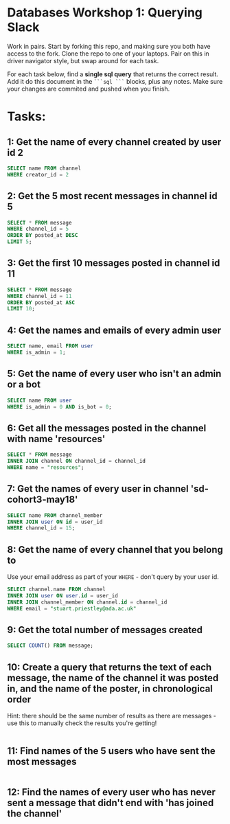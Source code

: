 # Databases Workshop 1: Querying Slack

Work in pairs. Start by forking this repo, and making sure you both have access
to the fork. Clone the repo to one of your laptops. Pair on this in driver
navigator style, but swap around for each task.

For each task below, find a **single sql query** that returns the correct
result. Add it do this document in the ` ```sql ``` ` blocks, plus any notes.
Make sure your changes are commited and pushed when you finish.

# Tasks:

## 1: Get the name of every channel created by user id 2

```sql
SELECT name FROM channel
WHERE creator_id = 2
```

## 2: Get the 5 most recent messages in channel id 5

```sql
SELECT * FROM message
WHERE channel_id = 5
ORDER BY posted_at DESC
LIMIT 5;
```

## 3: Get the first 10 messages posted in channel id 11

```sql
SELECT * FROM message
WHERE channel_id = 11
ORDER BY posted_at ASC
LIMIT 10;
```

## 4: Get the names and emails of every admin user

```sql
SELECT name, email FROM user
WHERE is_admin = 1;
```

## 5: Get the name of every user who isn't an admin or a bot

```sql
SELECT name FROM user
WHERE is_admin = 0 AND is_bot = 0;
```

## 6: Get all the messages posted in the channel with name 'resources'

```sql
SELECT * FROM message
INNER JOIN channel ON channel_id = channel_id
WHERE name = "resources";
```

## 7: Get the names of every user in channel 'sd-cohort3-may18'

```sql
SELECT name FROM channel_member
INNER JOIN user ON id = user_id
WHERE channel_id = 15;
```

## 8: Get the name of every channel that you belong to

Use your email address as part of your `WHERE` - don't query by your user id.

```sql
SELECT channel.name FROM channel
INNER JOIN user ON user.id = user_id
INNER JOIN channel_member ON channel.id = channel_id 
WHERE email = "stuart.priestley@ada.ac.uk"
```

## 9: Get the total number of messages created

```sql
SELECT COUNT() FROM message;
```

## 10: Create a query that returns the text of each message, the name of the channel it was posted in, and the name of the poster, in chronological order

Hint: there should be the same number of results as there are messages - use
this to manually check the results you're getting!

```sql

```

## 11: Find names of the 5 users who have sent the most messages

```sql

```

## 12: Find the names of every user who has never sent a message that didn't end with 'has joined the channel'

```sql

```

